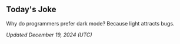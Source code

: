 ## Today's Joke
Why do programmers prefer dark mode? Because light attracts bugs.

*Updated December 19, 2024 (UTC)*
